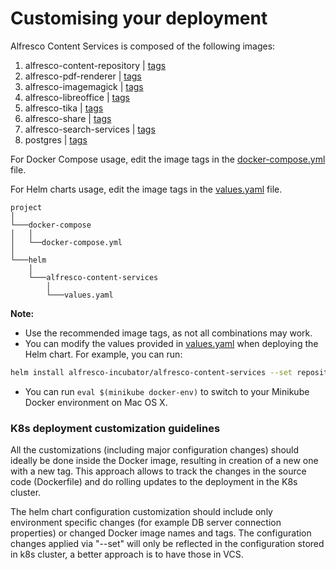 # Customising your deployment

Alfresco Content Services is composed of the following images:

1. alfresco-content-repository |  [tags](https://hub.docker.com/r/alfresco/alfresco-content-repository/tags/)
2. alfresco-pdf-renderer | [tags](https://hub.docker.com/r/alfresco/alfresco-pdf-renderer/tags/)
3. alfresco-imagemagick | [tags](https://hub.docker.com/r/alfresco/alfresco-imagemagick/tags/)
4. alfresco-libreoffice | [tags](https://hub.docker.com/r/alfresco/alfresco-libreoffice/tags/)
5. alfresco-tika | [tags](https://hub.docker.com/r/alfresco/alfresco-taka/tags/)
6. alfresco-share | [tags](https://hub.docker.com/r/alfresco/alfresco-share/tags/)
7. alfresco-search-services | [tags](https://hub.docker.com/r/alfresco/alfresco-search-services/tags/)
8. postgres | [tags](https://hub.docker.com/r/library/postgres/tags/)

For Docker Compose usage, edit the image tags in the [docker-compose.yml](https://github.com/Alfresco/acs-deployment/blob/master/docker-compose/docker-compose.yml) file.  

For Helm charts usage, edit the image tags in the  [values.yaml](https://github.com/Alfresco/acs-deployment/blob/master/helm/alfresco-content-services/values.yaml) file.  

```
project
│
└───docker-compose
│   │
│   └──docker-compose.yml
│
└───helm
    │  
    └───alfresco-content-services
        │
        └───values.yaml
```

**Note:**
* Use the recommended image tags, as not all combinations may work.
* You can modify the values provided in [values.yaml](https://github.com/Alfresco/acs-deployment/blob/master/helm/alfresco-content-services/values.yaml) when deploying the Helm chart. For example, you can run:
```bash
helm install alfresco-incubator/alfresco-content-services --set repository.image.tag="yourTag" --set share.image.tag="yourTag"
```
* You can run ```eval $(minikube docker-env)``` to switch to your Minikube Docker environment on Mac OS X.

### K8s deployment customization guidelines
 
 All the customizations (including major configuration changes) should ideally be done inside the Docker image, resulting in creation of a new one with a new tag. This approach allows to track the changes in the source code (Dockerfile) and do rolling updates to the deployment in the K8s cluster.
 
 The helm chart configuration customization should include only environment specific changes (for example DB server connection properties) or changed Docker image names and tags. The configuration changes applied via "--set" will only be reflected in the configuration stored in k8s cluster, a better approach is to have those in VCS.